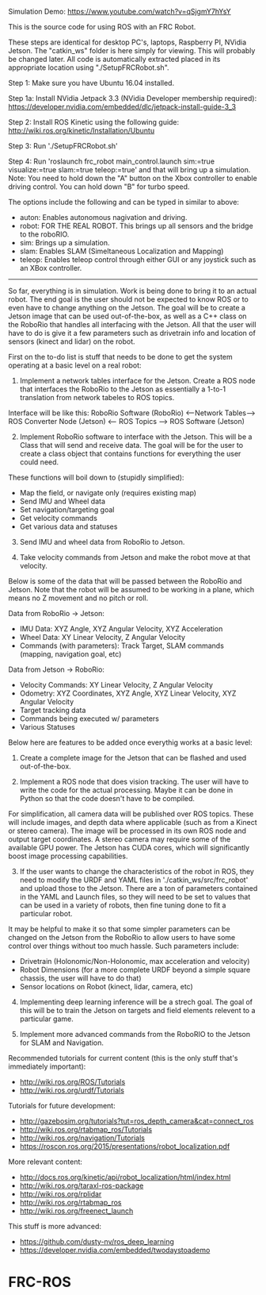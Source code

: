 Simulation Demo: https://www.youtube.com/watch?v=qSjgmY7hYsY

This is the source code for using ROS with an FRC Robot.

These steps are identical for desktop PC's, laptops, Raspberry PI, NVidia Jetson.
The "catkin_ws" folder is here simply for viewing. This will probably be changed later.
All code is automatically extracted placed in its appropriate location using "./SetupFRCRobot.sh".

Step 1: Make sure you have Ubuntu 16.04 installed.

Step 1a: Install NVidia Jetpack 3.3 (NVidia Developer membership required): https://developer.nvidia.com/embedded/dlc/jetpack-install-guide-3_3

Step 2: Install ROS Kinetic using the following guide: http://wiki.ros.org/kinetic/Installation/Ubuntu

Step 3: Run './SetupFRCRobot.sh'

Step 4: Run 'roslaunch frc_robot main_control.launch sim:=true visualize:=true slam:=true teleop:=true' and that will bring up a simulation.
Note: You need to hold down the "A" button on the Xbox controller to enable driving control.
You can hold down "B" for turbo speed.


The options include the following and can be typed in similar to above:
- auton: Enables autonomous nagivation and driving.
- robot: FOR THE REAL ROBOT. This brings up all sensors and the bridge to the roboRIO.
- sim: Brings up a simulation.
- slam: Enables SLAM (Simeltaneous Localization and Mapping)
- teleop: Enables teleop control through either GUI or any joystick such as an XBox controller.



------------------------------------------------------------------------------------------------------------------------




So far, everything is in simulation. Work is being done to bring it to an actual robot.
The end goal is the user should not be expected to know ROS or to even have to change anything on the Jetson.
The goal will be to create a Jetson image that can be used out-of-the-box, as well as a C++ class on the RoboRio that handles all interfacing with the Jetson.
All that the user will have to do is give it a few parameters such as drivetrain info and location of sensors (kinect and lidar) on the robot.



First on the to-do list is stuff that needs to be done to get the system operating at a basic level on a real robot:

1) Implement a network tables interface for the Jetson.
Create a ROS node that interfaces the RoboRio to the Jetson as essentially a 1-to-1 translation from network tabeles to ROS topics.

Interface will be like this:
RoboRio Software (RoboRio) <--Network Tables--> ROS Converter Node (Jetson) <-- ROS Topics --> ROS Software (Jetson)

2) Implement RoboRio software to interface with the Jetson.
This will be a Class that will send and receive data.
The goal will be for the user to create a class object that contains functions for everything the user could need.

These functions will boil down to (stupidly simplified):
- Map the field, or navigate only (requires existing map)
- Send IMU and Wheel data
- Set navigation/targeting goal
- Get velocity commands
- Get various data and statuses

3) Send IMU and wheel data from RoboRio to Jetson.

4) Take velocity commands from Jetson and make the robot move at that velocity.




Below is some of the data that will be passed between the RoboRio and Jetson.
Note that the robot will be assumed to be working in a plane, which means no Z movement and no pitch or roll.

Data from RoboRio -> Jetson:
- IMU Data: XYZ Angle, XYZ Angular Velocity, XYZ Acceleration
- Wheel Data: XY Linear Velocity, Z Angular Velocity
- Commands (with parameters): Track Target, SLAM commands (mapping, navigation goal, etc)

Data from Jetson -> RoboRio:
- Velocity Commands: XY Linear Velocity, Z Angular Velocity
- Odometry: XYZ Coordinates, XYZ Angle, XYZ Linear Velocity, XYZ Angular Velocity
- Target tracking data
- Commands being executed w/ parameters
- Various Statuses




Below here are features to be added once everythig works at a basic level:

1) Create a complete image for the Jetson that can be flashed and used out-of-the-box.

2) Implement a ROS node that does vision tracking. The user will have to write the code for the actual processing.
Maybe it can be done in Python so that the code doesn't have to be compiled.

For simplification, all camera data will be published over ROS topics.
These will include images, and depth data where applicable (such as from a Kinect or stereo camera).
The image will be processed in its own ROS node and output target coordinates.
A stereo camera may require some of the available GPU power.
The Jetson has CUDA cores, which will significantly boost image processing capabilities.

3) If the user wants to change the characteristics of the robot in ROS, they need to modify the URDF and YAML files in './catkin_ws/src/frc_robot' and upload those to the Jetson.
There are a ton of parameters contained in the YAML and Launch files, so they will need to be set to values that can be used in a variety of robots, then fine tuning done to fit a particular robot.

It may be helpful to make it so that some simpler parameters can be changed on the Jetson from the RoboRio to allow users to have some control over things without too much hassle.
Such parameters include:
- Drivetrain (Holonomic/Non-Holonomic, max acceleration and velocity)
- Robot Dimensions (for a more complete URDF beyond a simple square chassis, the user will have to do that)
- Sensor locations on Robot (kinect, lidar, camera, etc)

4) Implementing deep learning inference will be a strech goal. The goal of this will be to train the Jetson on targets and field elements relevent to a particular game.

5) Implement more advanced commands from the RoboRIO to the Jetson for SLAM and Navigation.




Recommended tutorials for current content (this is the only stuff that's immediately important):
- http://wiki.ros.org/ROS/Tutorials
- http://wiki.ros.org/urdf/Tutorials


Tutorials for future development:
- http://gazebosim.org/tutorials?tut=ros_depth_camera&cat=connect_ros
- http://wiki.ros.org/rtabmap_ros/Tutorials
- http://wiki.ros.org/navigation/Tutorials
- https://roscon.ros.org/2015/presentations/robot_localization.pdf


More relevant content:

- http://docs.ros.org/kinetic/api/robot_localization/html/index.html
- http://wiki.ros.org/taraxl-ros-package
- http://wiki.ros.org/rplidar
- http://wiki.ros.org/rtabmap_ros
- http://wiki.ros.org/freenect_launch


This stuff is more advanced:
- https://github.com/dusty-nv/ros_deep_learning
- https://developer.nvidia.com/embedded/twodaystoademo

# FRC-ROS
